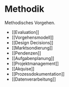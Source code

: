 # Methodik

Methodisches Vorgehen.

* [[Evaluation]]
* [[Vorgehensmodell]]
* [[Design Decisions]]
* [[Marktsondierung]]
* [[Pendenzen]]
* [[Aufgabenplanung]]
* [[Projektmanagement]]
* [[Akquise]]
* [[Prozessdokumentation]]
* [[Datenverarbeitung]]
